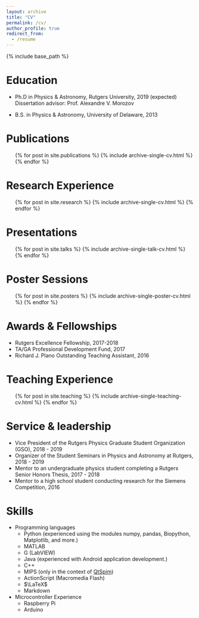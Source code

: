 ```yaml
---
layout: archive
title: "CV"
permalink: /cv/
author_profile: true
redirect_from:
  - /resume
---
```


{% include base_path %}

Education
======
* Ph.D in Physics & Astronomy, Rutgers University, 2019 (expected)  
  Dissertation advisor: Prof. Alexandre V. Morozov
  
* B.S. in Physics & Astronomy, University of Delaware, 2013

Publications
======
  <ul>{% for post in site.publications %}
    {% include archive-single-cv.html %}
  {% endfor %}</ul>

Research Experience
======
  <ul>{% for post in site.research %}
    {% include archive-single-cv.html %}
  {% endfor %}</ul>

Presentations
======
  <ul>{% for post in site.talks %}
    {% include archive-single-talk-cv.html %}
  {% endfor %}</ul>

Poster Sessions
======
  <ul>{% for post in site.posters %}
    {% include archive-single-poster-cv.html %}
  {% endfor %}</ul>

Awards & Fellowships
======
* Rutgers Excellence Fellowship, 2017-2018
* TA/GA Professional Development Fund, 2017
* Richard J. Plano Outstanding Teaching Assistant, 2016

Teaching Experience
======
  <ul>{% for post in site.teaching %}
    {% include archive-single-teaching-cv.html %}
  {% endfor %}</ul>
  
Service & leadership
======
* Vice President of the Rutgers Physics Graduate Student Organization (GSO), 2018 - 2019 
* Organizer of the Student Seminars in Physics and Astronomy at Rutgers, 2018 - 2019
* Mentor to an undergraduate physics student completing a Rutgers Senior Honors Thesis, 2017 - 2018
* Mentor to a high school student conducting research for the Siemens Competition, 2016

Skills
======
* Programming languages
  * Python (experienced using the modules numpy, pandas, Biopython, Matplotlib, and more.)
  * MATLAB
  * G (LabVIEW)
  * Java (experienced with Android application development.)
  * C++
  * MIPS (only in the context of [QtSpim](http://spimsimulator.sourceforge.net/))
  * ActionScript (Macromedia Flash)
  * $\LaTeX$
  * Markdown
* Microcontroller Experience
  * Raspberry Pi
  * Arduino
